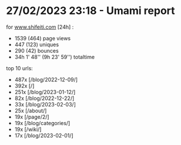 # 27/02/2023 23:18 - Umami report
for www.shifeiti.com [24h] :

 - 1539 (464) page views
 - 447 (123) uniques
 - 290 (42) bounces
 - 34h 1' 48'' (9h 23' 59'') totaltime


top 10 urls:
 - 487x [/blog/2022-12-09/]
 - 392x [/]
 - 251x [/blog/2023-01-12/]
 - 82x [/blog/2022-12-22/]
 - 33x [/blog/2023-02-03/]
 - 25x [/about/]
 - 19x [/page/2/]
 - 19x [/blog/categories/]
 - 19x [/wiki/]
 - 17x [/blog/2023-02-01/]


